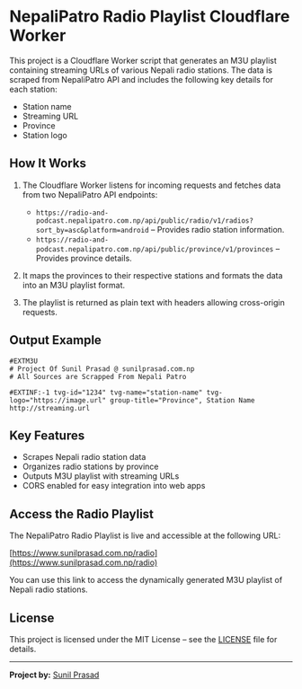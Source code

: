 # NepaliPatro Radio Playlist Cloudflare Worker

This project is a Cloudflare Worker script that generates an M3U playlist containing streaming URLs of various Nepali radio stations. The data is scraped from NepaliPatro API and includes the following key details for each station:

- Station name
- Streaming URL
- Province
- Station logo

## How It Works

1. The Cloudflare Worker listens for incoming requests and fetches data from two NepaliPatro API endpoints:
   - `https://radio-and-podcast.nepalipatro.com.np/api/public/radio/v1/radios?sort_by=asc&platform=android` – Provides radio station information.
   - `https://radio-and-podcast.nepalipatro.com.np/api/public/province/v1/provinces` – Provides province details.

2. It maps the provinces to their respective stations and formats the data into an M3U playlist format.

3. The playlist is returned as plain text with headers allowing cross-origin requests.

## Output Example

```m3u
#EXTM3U
# Project Of Sunil Prasad @ sunilprasad.com.np
# All Sources are Scrapped From Nepali Patro

#EXTINF:-1 tvg-id="1234" tvg-name="station-name" tvg-logo="https://image.url" group-title="Province", Station Name
http://streaming.url
```

## Key Features
- Scrapes Nepali radio station data
- Organizes radio stations by province
- Outputs M3U playlist with streaming URLs
- CORS enabled for easy integration into web apps

## Access the Radio Playlist

The NepaliPatro Radio Playlist is live and accessible at the following URL:

[https://www.sunilprasad.com.np/radio](https://www.sunilprasad.com.np/radio)

You can use this link to access the dynamically generated M3U playlist of Nepali radio stations.

## License

This project is licensed under the MIT License – see the [LICENSE](LICENSE) file for details.

---

**Project by:** [Sunil Prasad](https://sunilprasad.com.np)
